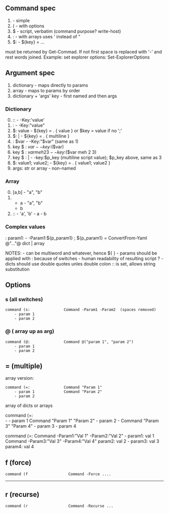 ## Command spec

1. <command>            - simple 
2. <command> ( <opts>   - with options
3. <command> $          - script, verbatim (command purpose? write-host)
4. <command> :          - with arrays uses ' instead of "
5. $<key>:              - ${key} = ...

<command> must be returned by Get-Commad. If not first space is replaced with '-' and rest words joined.
Example: set explorer options: Set-ExplorerOptions

## Argument spec

1. dictionary                - maps directly to params
2. array                     - maps to params by order
3. dictionary + 'args' key   - first named and then args

### Dictionary

0. <key>:: <value>          - -Key:'value'
1. <key> : <value>          - -Key:"value"
2. $<key>: value            - ${key} = . { value }    or   $key = value if no ';'
3. $<key>: |                - ${key} = . { multiline }
4. <key> : $var             - -Key:"$var" (same as 1)
5. key $ : $var             - -key:$($var)
6. key $ : $var meh 2 3     - -key:$($var meh 2 3)
7. key $ : |                - -key:$p_key   (multiline script value); $p_key above, same as 3
8. $<key>: value1; value2;  - ${key} = . { value1; value2 }
9. args: str or array       - non-named

### Array

0. [a,b]                  - "a", "b"
1.  - a                   - "a", "b"
    - b    
2. <command>::            - 'a', 'b'
        - a
        - b                   

### Complex values

<cmd>:
    param1:               - -Param1:${p_param1} ; ${p_param1} = ConvertFrom-Yaml @"..."@
        dict | array


NOTES:
    - <key> can be multiword and whatever, hence ${ }
    - params should be applied with : because of switches
    - human readability of resulting script ?
    - dicts should use double quotes unles double colon :: is set, allows string substitution

## Options


### s (all switches)

    command (s:               Command -Param1 -Param2  (spaces removed)
        - param 1
        - param 2


### @ ( array up as arg)

    command (@:               Command @("param 1", "param 2")
        - param 1
        - param 2

## = (multiple)               

array version:

    command (=:               Command "Param 1"
        - param 1             Command "Param 2"
        - param 2

array of dicts or arrays

   command (=:              
       -
         - param 1             Command "Param 1" "Param 2"
         - param 2
       -                       Command "Param 3" "Param 4"
         - param 3
         - param 4
 
   command (=:                  Command -Param1:"Val 1" -Param2:"Val 2"
        - param1: val 1         Command -Param3:"Val 3" -Param4:"Val 4"
          param2: val 2
        - param3: val 3
          param4: val 4

## f (force)

    command (f                  Command -Force ....


--------------------------

## r (recurse) 
    command (r                  Command -Recurse ... 